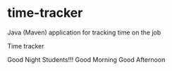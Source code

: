 # time-tracker
Java (Maven) application for tracking time on the job

Time tracker

Good Night Students!!!
Good Morning
Good Afternoon
